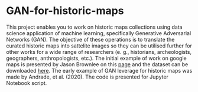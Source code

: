 # GAN-for-historic-maps
This project enables you to work on historic maps collections using data science application of machine learning, specifically Generative Adversarial Networks (GAN). The objective of these operations is to translate the curated historic maps into sattelite images so they can be utilised further for other works for a wide range of researchers (e. g., historians, archeologists, geographers, anthropologists, etc.).
The initial example of work on google maps is presented by Jason Brownlee on this [page](https://machinelearningmastery.com/how-to-develop-a-pix2pix-gan-for-image-to-image-translation/) and the dataset can be downloaded [here](https://drive.google.com/file/d/1AhHozA3AxEuKUiyOUWzJazCufjzfRDix/view?usp=share_link).
The early example of GAN leverage for historic maps was made by Andrade, et al. (2020).
The code is presented for Jupyter Notebook script.
